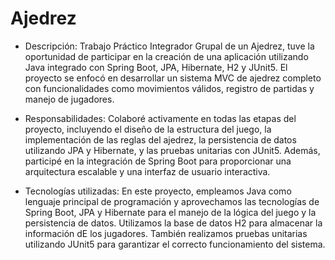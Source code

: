 # Ajedrez

- Descripción: Trabajo Práctico Integrador Grupal de un Ajedrez, tuve la oportunidad de participar en la creación de una aplicación utilizando Java integrado con Spring Boot, JPA, Hibernate, H2 y JUnit5. El proyecto se enfocó en desarrollar un sistema MVC de ajedrez completo con funcionalidades como movimientos válidos, registro de partidas y manejo de jugadores.

- Responsabilidades: Colaboré activamente en todas las etapas del proyecto, incluyendo el diseño de la estructura del juego, la implementación de las reglas del ajedrez, la persistencia de datos utilizando JPA y Hibernate, y las pruebas unitarias con JUnit5. Además, participé en la integración de Spring Boot para proporcionar una arquitectura escalable y una interfaz de usuario interactiva.

- Tecnologías utilizadas: En este proyecto, empleamos Java como lenguaje principal de programación y aprovechamos las tecnologías de Spring Boot, JPA y Hibernate para el manejo de la lógica del juego y la persistencia de datos. Utilizamos la base de datos H2 para almacenar la información dE los jugadores. También realizamos pruebas unitarias utilizando JUnit5 para garantizar el correcto funcionamiento del sistema.
